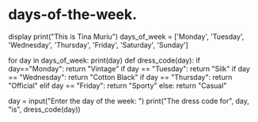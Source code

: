 # days-of-the-week.
display
print("This is Tina Muriu")
days_of_week = ['Monday', 'Tuesday', 'Wednesday', 'Thursday', 'Friday', 'Saturday', 'Sunday']

for day in days_of_week:
    print(day)
def dress_code(day):
    if day=="Monday":
        return "Vintage"
    if day == "Tuesday":
        return "Silk"
    if day == "Wednesday": 
        return "Cotton Black"
    if day == "Thursday":
        return "Official"
    elif day == "Friday":
        return "Sporty"
    else:
        return "Casual"

day = input("Enter the day of the week: ")
print("The dress code for", day, "is", dress_code(day))
